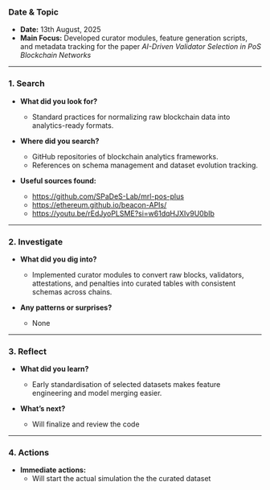 ### Date & Topic

- **Date:** 13th August, 2025 
- **Main Focus:** Developed curator modules, feature generation scripts, and metadata tracking for the paper *AI-Driven Validator Selection in PoS Blockchain Networks*

---

### 1. Search

- **What did you look for?**  
  - Standard practices for normalizing raw blockchain data into analytics-ready formats.



- **Where did you search?**  
  - GitHub repositories of blockchain analytics frameworks.
  - References on schema management and dataset evolution tracking.
  

- **Useful sources found:** 
    - https://github.com/SPaDeS-Lab/mrl-pos-plus
    - https://ethereum.github.io/beacon-APIs/
    - https://youtu.be/rEdJyoPLSME?si=w61dqHJXIv9U0bIb
   

---

### 2. Investigate

- **What did you dig into?**  
  - Implemented curator modules to convert raw blocks, validators, attestations, and penalties into curated tables with consistent schemas across chains.
  

- **Any patterns or surprises?**  
  - None
  
  

---

### 3. Reflect

- **What did you learn?**  
  - Early standardisation of selected datasets makes feature engineering and model merging easier.

- **What’s next?**  
  - Will finalize and review the code
  
  

---

### 4. Actions

- **Immediate actions:**  
  - Will start the actual simulation the the curated dataset